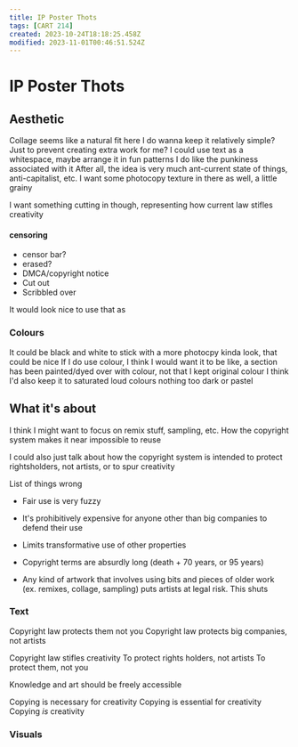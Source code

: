 ```yaml
---
title: IP Poster Thots
tags: [CART 214]
created: 2023-10-24T18:18:25.458Z
modified: 2023-11-01T00:46:51.524Z
---
```


# IP Poster Thots

## Aesthetic
Collage seems like a natural fit here
I do wanna keep it relatively simple? Just to prevent creating extra work for me?
I could use text as a whitespace, maybe arrange it in fun patterns
I do like the punkiness associated with it
After all, the idea is very much ant-current state of things, anti-capitalist, etc.
I want some photocopy texture in there as well, a little grainy

I want something cutting in though, representing how current law stifles creativity
#### censoring
- censor bar?
- erased?
- DMCA/copyright notice
- Cut out
- Scribbled over

It would look nice to use that as 

### Colours
It could be black and white to stick with a more photocpy kinda look, that could be nice
If I do use colour, I think I would want it to be like, a section has been painted/dyed over with colour, not that I kept original colour
I think I'd also keep it to saturated loud colours
nothing too dark or pastel

## What it's about
I think I might want to focus on remix stuff, sampling, etc.
How the copyright system makes it near impossible to reuse 

I could also just talk about how the copyright system is intended to protect rightsholders, not artists, or to spur creativity

List of things wrong
- Fair use is very fuzzy
- It's prohibitively expensive for anyone other than big companies to defend their use
- Limits transformative use of other properties
- Copyright terms are absurdly long (death + 70 years, or 95 years)

- Any kind of artwork that involves using bits and pieces of older work (ex. remixes, collage, sampling) puts artists at legal risk. This shuts

### Text

Copyright law protects them not you
Copyright law protects big companies, not artists

Copyright law stifles creativity
To protect rights holders, not artists
To protect them, not you

Knowledge and art should be freely accessible

Copying is necessary for creativity
Copying is essential for creativity
Copying *is* creativity

### Visuals


